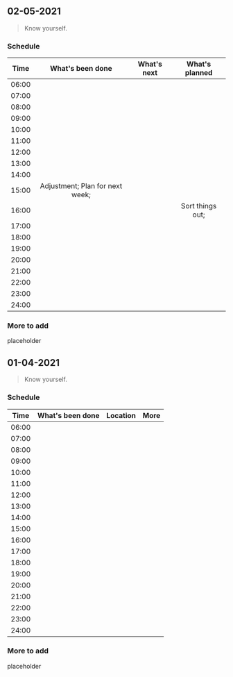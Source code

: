 ## 02-05-2021

> Know yourself.

### Schedule

| Time  |        What's been done         | What's next |  What's planned  |
| :---: | :-----------------------------: | :---------: | :--------------: |
| 06:00 |                                 |             |                  |
| 07:00 |                                 |             |                  |
| 08:00 |                                 |             |                  |
| 09:00 |                                 |             |                  |
| 10:00 |                                 |             |                  |
| 11:00 |                                 |             |                  |
| 12:00 |                                 |             |                  |
| 13:00 |                                 |             |                  |
| 14:00 |                                 |             |                  |
| 15:00 | Adjustment; Plan for next week; |             |                  |
| 16:00 |                                 |             | Sort things out; |
| 17:00 |                                 |             |                  |
| 18:00 |                                 |             |                  |
| 19:00 |                                 |             |                  |
| 20:00 |                                 |             |                  |
| 21:00 |                                 |             |                  |
| 22:00 |                                 |             |                  |
| 23:00 |                                 |             |                  |
| 24:00 |                                 |             |                  |

### More to add

placeholder

## 01-04-2021

> Know yourself.

### Schedule

| Time  | What's been done | Location | More |
| :---: | :--------------: | :------: | :--: |
| 06:00 |                  |          |      |
| 07:00 |                  |          |      |
| 08:00 |                  |          |      |
| 09:00 |                  |          |      |
| 10:00 |                  |          |      |
| 11:00 |                  |          |      |
| 12:00 |                  |          |      |
| 13:00 |                  |          |      |
| 14:00 |                  |          |      |
| 15:00 |                  |          |      |
| 16:00 |                  |          |      |
| 17:00 |                  |          |      |
| 18:00 |                  |          |      |
| 19:00 |                  |          |      |
| 20:00 |                  |          |      |
| 21:00 |                  |          |      |
| 22:00 |                  |          |      |
| 23:00 |                  |          |      |
| 24:00 |                  |          |      |

### More to add

placeholder

